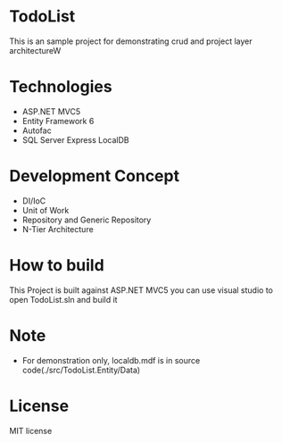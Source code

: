 # TodoList
This is an sample project for demonstrating crud and project layer architectureW

# Technologies #
- ASP.NET MVC5
- Entity Framework 6
- Autofac
- SQL Server Express LocalDB

# Development Concept
- DI/IoC
- Unit of Work
- Repository and Generic Repository
- N-Tier Architecture

# How to build
This Project is built against ASP.NET MVC5
you can use visual studio to open TodoList.sln and build it

# Note
- For demonstration only, localdb.mdf is in source code(./src/TodoList.Entity/Data)

# License
 MIT license
